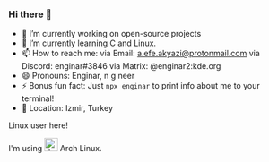 ### Hi there 👋
- 🔭 I’m currently working on open-source projects
- 🌱 I’m currently learning C and Linux.
- 📫 How to reach me: 
via Email:  a.efe.akyazi@protonmail.com
via Discord: enginar#3846
via Matrix: @enginar2:kde.org
- 😄 Pronouns: Enginar, n g neer
- ⚡ Bonus fun fact: Just  `npx enginar`  to print info about me to your terminal! 
- 📍 Location: Izmir, Turkey

Linux user here!

I'm using <img src="https://upload.wikimedia.org/wikipedia/commons/thumb/a/a5/Archlinux-icon-crystal-64.svg/1024px-Archlinux-icon-crystal-64.svg.png" alt="drawing" width="24"/>
 Arch Linux.
